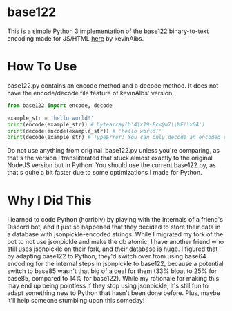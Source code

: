# base122
This is a simple Python 3 implementation of the base122 binary-to-text encoding made for JS/HTML [here](https://github.com/kevinAlbs/Base122) by kevinAlbs.

# How To Use
base122.py contains an encode method and a decode method. It does not have the encode/decode file feature of kevinAlbs' version.
```py
from base122 import encode, decode

example_str = 'hello world!'
print(encode(example_str)) # bytearray(b'4\x19-Fc<@w7\\MF!\x04')
print(decode(encode(example_str)) # 'hello world!'
print(decode(example_str) # TypeError: You can only decode an encoded string!
```
Do not use anything from original_base122.py unless you're comparing, as that's the version I transliterated that stuck almost exactly to the original NodeJS version but in Python.
You should use the current base122.py, as that's quite a bit faster due to some optimizations I made for Python.

# Why I Did This
I learned to code Python (horribly) by playing with the internals of a friend's Discord bot, and it just so happened that they decided to store their data in a database with jsonpickle-encoded strings. While I migrated my fork of the bot to not use jsonpickle and make the db atomic, I have another friend who still uses jsonpickle on their fork, and their database is huge. I figured that by adapting base122 to Python, they'd switch over from using base64 encoding for the internal steps in jsonpickle to base122, because a potential switch to base85 wasn't that big of a deal for them (33% bloat to 25% for base85, compared to 14% for base122).
While my rationale for making this may end up being pointless if they stop using jsonpickle, it's still fun to adapt something new to Python that hasn't been done before. Plus, maybe it'll help someone stumbling upon this someday!
